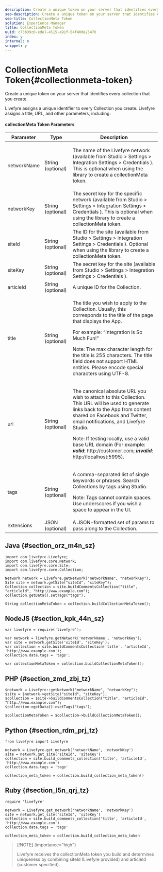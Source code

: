 ```yaml
---
description: Create a unique token on your server that identifies every collection that you create.
seo-description: Create a unique token on your server that identifies every collection that you create.
seo-title: CollectionMeta Token
solution: Experience Manager
title: CollectionMeta Token
uuid: c73b39c0-ede7-4515-a91f-54f40de25470
index: y
internal: n
snippet: y
---
```


# CollectionMeta Token{#collectionmeta-token}

Create a unique token on your server that identifies every collection that you create.

<a id="section_ort_f4n_sz"></a>

Livefyre assigns a unique identifier to every Collection you create. Livefyre assigns a title, URL, and other parameters, including:

#### collectionMeta Token Parameters
<table frame="all" rowsep="1" colsep="1" id="table_ggl_gnn_sz">  
 <thead> 
  <tr> 
   <th class="entry"> Parameter </th> 
   <th class="entry"> Type </th> 
   <th class="entry"> Description </th> 
  </tr> 
 </thead>
 <tbody> 
  <tr> 
   <td> networkName </td> 
   <td> String (optional) </td> 
   <td> <p>The name of the Livefyre network (available from <span class="uicontrol"> Studio &gt; Settings &gt; Integration Settings &gt; Credentials </span>). This is optional when using the library to create a collectionMeta token.</p> </td> 
  </tr> 
  <tr> 
   <td> networkKey </td> 
   <td> String (optional) </td> 
   <td> The secret key for the specific network (available from <span class="uicontrol"> Studio &gt; Settings &gt; Integration Settings &gt; Credentials </span>). This is optional when using the library to create a collectionMeta token. </td> 
  </tr> 
  <tr> 
   <td> siteId </td> 
   <td> String (optional) </td> 
   <td> The ID for the site (available from <span class="uicontrol"> Studio &gt; Settings &gt; Integration Settings &gt; Credentials </span>). Optional when using the library to create a collectionMeta token. </td> 
  </tr> 
  <tr> 
   <td> siteKey </td> 
   <td> String (optional) </td> 
   <td> The secret key for the site (available from <span class="uicontrol"> Studio &gt; Settings &gt; Integration Settings &gt; Credentials </span>). </td> 
  </tr> 
  <tr> 
   <td> articleId </td> 
   <td> String (optional) </td> 
   <td> A unique ID for the Collection. </td> 
  </tr> 
  <tr> 
   <td> title </td> 
   <td> String (optional) </td> 
   <td> <p>The title you wish to apply to the Collection. Usually, this corresponds to the title of the page that displays the App.</p> <p>For example: “Integration is So Much Fun!”</p> <p>Note:  The max character length for the title is 255 characters. The title field does not support HTML entities. Please encode special characters using UTF-8. </p> </td> 
  </tr> 
  <tr> 
   <td> url </td> 
   <td> String (optional) </td> 
   <td> <p>The canonical absolute URL you wish to attach to this Collection. This URL will be used to generate links back to the App from content shared on Facebook and Twitter, email notifications, and Livefyre Studio.</p> <p>Note:  If testing locally, use a valid base URL domain (For example: <i><b>valid</b></i>: http://customer.com; <i><b>invalid</b></i>: http://localhost:5995). </p> </td> 
  </tr> 
  <tr> 
   <td> tags </td> 
   <td> String (optional) </td> 
   <td> <p>A comma-separated list of single keywords or phrases. Search Collections by tags using Studio. </p> <p>Note:  Tags cannot contain spaces. Use underscores if you wish a space to appear in the UI. </p> </td> 
  </tr> 
  <tr> 
   <td> extensions </td> 
   <td> JSON (optional) </td> 
   <td> A JSON-formatted set of params to pass along to the Collection. </td> 
  </tr> 
 </tbody> 
</table>

## Java {#section_orz_m4n_sz}

```
import com.livefyre.Livefyre; 
import com.livefyre.core.Network; 
import com.livefyre.core.Site; 
import com.livefyre.core.Collection; 
  
Network network = Livefyre.getNetwork("networkName", "networkKey"); 
Site site = network.getSite("siteId", "siteKey"); 
Collection collection = site.buildCommentsCollection("title", "articleId", "http://www.example.com"); 
collection.getData().setTags("tags"); 
  
String collectionMetaToken = collection.buildCollectionMetaToken();

```

## NodeJS {#section_kpk_44n_sz}

```
var livefyre = require('livefyre'); 
  
var network = livefyre.getNetwork('networkName', 'networkKey'); 
var site = network.getSite('siteId', 'siteKey'); 
var collection = site.buildCommentsCollection('title', 'articleId', 'http://www.example.com'); 
collection.data.tags = 'tags'; 
  
var collectionMetaToken = collection.buildCollectionMetaToken(); 

```

## PHP {#section_zmd_zbj_tz}

```
$network = Livefyre::getNetwork("networkName", "networkKey"); 
$site = $network->getSite("siteId", "siteKey"); 
$collection = $site->buildCommentsCollection("title", "articleId", "http://www.example.com"); 
$collection->getData()->setTags("tags"); 
  
$collectionMetaToken = $collection->buildCollectionMetaToken();
```

## Python {#section_rdm_prj_tz}

```
from livefyre import Livefyre 
  
network = Livefyre.get_network('networkName', 'networkKey') 
site = network.get_site('siteId', 'siteKey') 
collection = site.build_comments_collection('title', 'articleId', 'http://www.example.com') 
collection.data.tags = 'tags' 
  
collection_meta_token = collection.build_collection_meta_token()
```

## Ruby {#section_l5n_qrj_tz}

```
require 'livefyre' 
  
network = Livefyre.get_network('networkName', 'networkKey') 
site = network.get_site('siteId', 'siteKey') 
collection = site.build_comments_collection('title', 'articleId', 'http://www.example.com') 
collection.data.tags = 'tags' 
  
collection_meta_token = collection.build_collection_meta_token 

```

>[!NOTE] {importance="high"}
>
>Livefyre receives the collectionMeta token you build and determines uniqueness by combining siteId (Livefyre provided) and articleId (customer specified).


